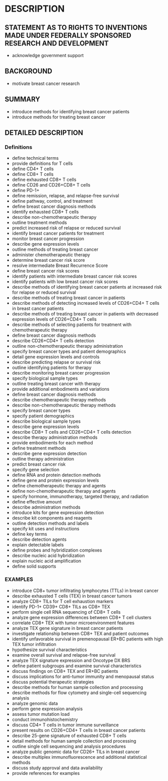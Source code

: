 # DESCRIPTION

## STATEMENT AS TO RIGHTS TO INVENTIONS MADE UNDER FEDERALLY SPONSORED RESEARCH AND DEVELOPMENT

- acknowledge government support

## BACKGROUND

- motivate breast cancer research

## SUMMARY

- introduce methods for identifying breast cancer patients
- introduce methods for treating breast cancer

## DETAILED DESCRIPTION

### Definitions

- define technical terms
- provide definitions for T cells
- define CD4+ T cells
- define CD8+ T cells
- define exhausted CD8+ T cells
- define CD26 and CD26+CD8+ T cells
- define PD-1+
- define remission, relapse, and relapse-free survival
- define pathway, control, and treatment
- define breast cancer diagnosis methods
- identify exhausted CD8+ T cells
- describe non-chemotherapeutic therapy
- outline treatment methods
- predict increased risk of relapse or reduced survival
- identify breast cancer patients for treatment
- monitor breast cancer progression
- describe gene expression levels
- outline methods of treating breast cancer
- administer chemotherapeutic therapy
- determine breast cancer risk score
- resolve intermediate Breast Recurrence Score
- define breast cancer risk scores
- identify patients with intermediate breast cancer risk scores
- identify patients with low breast cancer risk scores
- describe methods of identifying breast cancer patients at increased risk for relapse or reduced survival
- describe methods of treating breast cancer in patients
- describe methods of detecting increased levels of CD26+CD4+ T cells in breast cancer patients
- describe methods of treating breast cancer in patients with decreased expression levels of CD26+CD4+ T cells
- describe methods of selecting patients for treatment with chemotherapeutic therapy
- define breast cancer diagnosis methods
- describe CD26+CD4+ T cells detection
- outline non-chemotherapeutic therapy administration
- specify breast cancer types and patient demographics
- detail gene expression levels and controls
- describe predicting relapse or survival risk
- outline identifying patients for therapy
- describe monitoring breast cancer progression
- specify biological sample types
- outline treating breast cancer with therapy
- provide additional embodiments and variations
- define breast cancer diagnosis methods
- describe chemotherapeutic therapy methods
- describe non-chemotherapeutic therapy methods
- specify breast cancer types
- specify patient demographics
- describe biological sample types
- describe gene expression levels
- describe CD8+ T cells and CD26+CD4+ T cells detection
- describe therapy administration methods
- provide embodiments for each method
- define treatment methods
- describe gene expression detection
- outline therapy administration
- predict breast cancer risk
- specify gene selection
- define RNA and protein detection methods
- define gene and protein expression levels
- define chemotherapeutic therapy and agents
- define non-chemotherapeutic therapy and agents
- specify hormone, immunotherapy, targeted therapy, and radiation
- define effective amount
- describe administration methods
- introduce kits for gene expression detection
- describe kit components and reagents
- outline detection methods and labels
- specify kit uses and instructions
- define key terms
- describe detection agents
- explain detectable labels
- define probes and hybridization complexes
- describe nucleic acid hybridization
- explain nucleic acid amplification
- define solid supports

### EXAMPLES

- introduce CD8+ tumor infiltrating lymphocytes (TTLs) in breast cancer
- describe exhausted T cells (TEX) in breast cancer tumors
- analyze CD8+ TILs for T cell exhaustion markers
- identify PD-1+ CD39+ CD8+ TILs as CD8+ TEX
- perform single cell RNA sequencing of CD8+ T cells
- analyze gene expression differences between CD8+ T cell clusters
- correlate CD8+ TEX with tumor microenvironment features
- analyze TEX gene signature in breast cancer patients
- investigate relationship between CD8+ TEX and patient outcomes
- identify unfavorable survival in premenopausal ER+BC patients with high TEX tumor infiltration
- hypothesize survival characteristics
- examine overall survival and relapse-free survival
- analyze TEX signature expression and Oncotype DX BRS
- define patient subgroups and examine survival characteristics
- discuss findings on CD8+ TEX and ER+BC patients
- discuss implications for anti-tumor immunity and menopausal status
- discuss potential therapeutic strategies
- describe methods for human sample collection and processing
- describe methods for flow cytometry and single-cell sequencing analysis
- analyze genomic data
- perform gene expression analysis
- assess tumor mutation load
- conduct immunohistochemistry
- discuss CD4+ T cells in tumor immune surveillance
- present results on CD26+CD4+ T cells in breast cancer patients
- describe 25-gene signature of exhausted CD8+ T cells
- detail methods for human sample collection and processing
- outline single cell sequencing and analysis procedures
- analyze public genomic data for CD26+ TILs in breast cancer
- describe multiplex immunofluorescence and additional statistical methods
- discuss study approval and data availability
- provide references for examples

